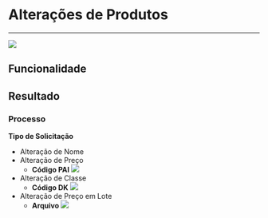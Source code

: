 # Alterações de Produtos

---

![](http://developers.connectparts.com.br/imagens/SolicitarAlteracaoDeProduto01.png)

## Funcionalidade

## Resultado

### Processo

**Tipo de Solicitação**
* Alteração de Nome
* Alteração de Preço
    * **Código PAI**
    ![](http://developers.connectparts.com.br/imagens/SolicitarAlteracaoDeProduto02.png)
* Alteração de Classe
    * **Código DK**
    ![](http://developers.connectparts.com.br/imagens/SolicitarAlteracaoDeProduto03.png)
* Alteração de Preço em Lote
    * **Arquivo**
    ![](http://developers.connectparts.com.br/imagens/SolicitarAlteracaoDeProduto04.png)